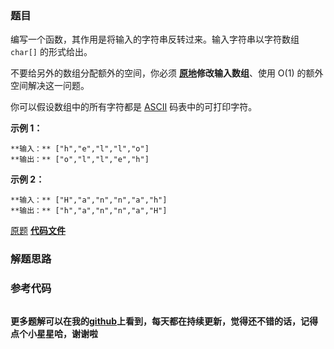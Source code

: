 ### 题目
编写一个函数，其作用是将输入的字符串反转过来。输入字符串以字符数组 `char[]` 的形式给出。

不要给另外的数组分配额外的空间，你必须 **[原地](https://baike.baidu.com/item/原地算法)修改输入数组**、使用 O(1)
的额外空间解决这一问题。

你可以假设数组中的所有字符都是 [ASCII](https://baike.baidu.com/item/ASCII) 码表中的可打印字符。



**示例 1：**

    
    
    **输入：** ["h","e","l","l","o"]
    **输出：** ["o","l","l","e","h"]
    

**示例 2：**

    
    
    **输入：** ["H","a","n","n","a","h"]
    **输出：** ["h","a","n","n","a","H"]

[原题](https://leetcode-cn.com/problems/reverse-string/)    **[代码文件]()**


### 解题思路




### 参考代码

```go


```




**更多题解可以在我的[github](https://github.com/LZH139/leetcode_Go)上看到，每天都在持续更新，觉得还不错的话，记得点个小星星哈，谢谢啦**
